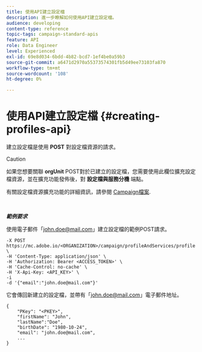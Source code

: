 ```yaml
---
title: 使用API建立設定檔
description: 進一步瞭解如何使用API建立設定檔。
audience: developing
content-type: reference
topic-tags: campaign-standard-apis
feature: API
role: Data Engineer
level: Experienced
exl-id: 69e8d034-6bdd-4b82-bcd7-1ef4be0a59b3
source-git-commit: a6471d2970a55373574301fb5d49ee73103fa870
workflow-type: tm+mt
source-wordcount: '108'
ht-degree: 0%

---
```


# 使用API建立設定檔 {#creating-profiles-api}

建立設定檔是使用 **POST** 對設定檔資源的請求。

>[!CAUTION]
>
>如果您想要關聯 <b>orgUnit</b> POST對於已建立的設定檔，您需要使用此欄位擴充設定檔資源，並在擴充功能發佈後，對 <b>設定檔與服務分機</b> 端點。
>
>有關設定檔資源擴充功能的詳細資訊，請參閱 <a href="https://helpx.adobe.com/campaign/standard/administration/using/organizational-units.html#partitioning-profiles">Campaign檔案</a>.

<br/>

***範例要求***

使用電子郵件「john.doe@mail.com」建立設定檔的範例POST請求。

```
-X POST https://mc.adobe.io/<ORGANIZATION>/campaign/profileAndServices/profile \
-H 'Content-Type: application/json' \
-H 'Authorization: Bearer <ACCESS_TOKEN>' \
-H 'Cache-Control: no-cache' \
-H 'X-Api-Key: <API_KEY>' \
-i
-d '{"email":"john.doe@mail.com"}'
```

它會傳回新建立的設定檔，並帶有「john.doe@mail.com」電子郵件地址。

```
{
    "PKey": "<PKEY>",
    "firstName": "John",
    "lastName":"Doe",
    "birthDate": "1980-10-24",
    "email": "john.doe@mail.com",
    ...
}
```
